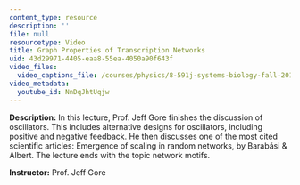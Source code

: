 ```yaml
---
content_type: resource
description: ''
file: null
resourcetype: Video
title: Graph Properties of Transcription Networks
uid: 43d29971-4405-eaa8-55ea-4050a90f643f
video_files:
  video_captions_file: /courses/physics/8-591j-systems-biology-fall-2014/lecture-videos/graph-properties-of-transcription-networks/NnDqJhtUqjw.vtt
video_metadata:
  youtube_id: NnDqJhtUqjw
---
```


**Description:** In this lecture, Prof. Jeff Gore finishes the discussion of oscillators. This includes alternative designs for oscillators, including positive and negative feedback. He then discusses one of the most cited scientific articles: Emergence of scaling in random networks, by Barabási & Albert. The lecture ends with the topic network motifs.

**Instructor:** Prof. Jeff Gore